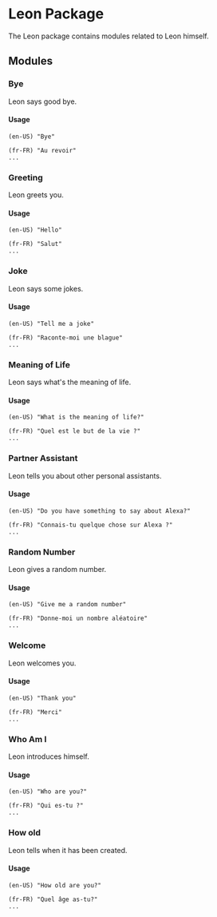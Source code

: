 # Leon Package

The Leon package contains modules related to Leon himself.

## Modules

### Bye

Leon says good bye.

#### Usage

```
(en-US) "Bye"

(fr-FR) "Au revoir"
...
```

### Greeting

Leon greets you.

#### Usage

```
(en-US) "Hello"

(fr-FR) "Salut"
...
```

### Joke

Leon says some jokes.

#### Usage

```
(en-US) "Tell me a joke"

(fr-FR) "Raconte-moi une blague"
...
```

### Meaning of Life

Leon says what's the meaning of life.

#### Usage

```
(en-US) "What is the meaning of life?"

(fr-FR) "Quel est le but de la vie ?"
...
```

### Partner Assistant

Leon tells you about other personal assistants.

#### Usage

```
(en-US) "Do you have something to say about Alexa?"

(fr-FR) "Connais-tu quelque chose sur Alexa ?"
...
```

### Random Number

Leon gives a random number.

#### Usage

```
(en-US) "Give me a random number"

(fr-FR) "Donne-moi un nombre aléatoire"
...
```

### Welcome

Leon welcomes you.

#### Usage

```
(en-US) "Thank you"

(fr-FR) "Merci"
...
```

### Who Am I

Leon introduces himself.

#### Usage

```
(en-US) "Who are you?"

(fr-FR) "Qui es-tu ?"
...
```


### How old

Leon tells when it has been created.

#### Usage

```
(en-US) "How old are you?"

(fr-FR) "Quel âge as-tu?"
...
```